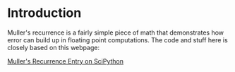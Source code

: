 # Introduction

Muller's recurrence is a fairly simple piece of math that demonstrates how error can build up in floating point computations. The code and stuff here is closely based on this webpage:

[Muller's Recurrence Entry on SciPython](https://scipython.com/blog/mullers-recurrence/)

